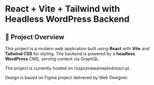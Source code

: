 # React + Vite + Tailwind with Headless WordPress Backend

## 📝 Project Overview
This project is a modern web application built using **React** with **Vite**  and **Tailwind CSS** for styling. 
The backend is powered by a **headless WordPress** CMS, serving content via GraphQL.

The project is currently hosted on rozpoznawanieplodnosci.pl.

Design is based on Figma project delivered by Web Designer.
